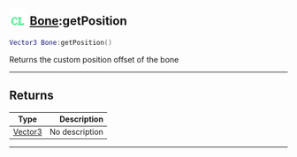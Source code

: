 ## <img src="../../.gitbook/assets/client.png" width="32" height="32" /> [Bone](../bone/README.md):getPosition

```lua
Vector3 Bone:getPosition()
```

Returns the custom position offset of the bone<br>

-----------------
## Returns

| Type   | Description |
| ------ | ----------: |
| [Vector3](../vector3/README.md) | No description |


--------